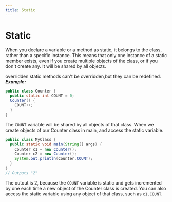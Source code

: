```yaml
---
title: Static
---
```


# Static
When you declare a variable or a method as static, it belongs to the class, rather than a specific instance.  This means that only one instance of a static member exists, even if you create multiple objects of the class, or if you don't create any. It will be shared by all objects.

overridden
static methods can't be overridden,but they can be redefined.
***Example:***
```java
public class Counter {
  public static int COUNT = 0;
  Counter() {
    COUNT++;
  }
}
```
The `COUNT` variable will be shared by all objects of that class. When we create objects of our Counter class in main, and access the static variable.
```java
public class MyClass {
  public static void main(String[] args) {
    Counter c1 = new Counter();
    Counter c2 = new Counter();
    System.out.println(Counter.COUNT);
  }
}
// Outputs "2"
```

The outout is 2, because the `COUNT` variable is static and gets incremented by one each time a new object of the Counter class is created.  You can also access the static variable using any object of that class, such as `c1.COUNT`.
